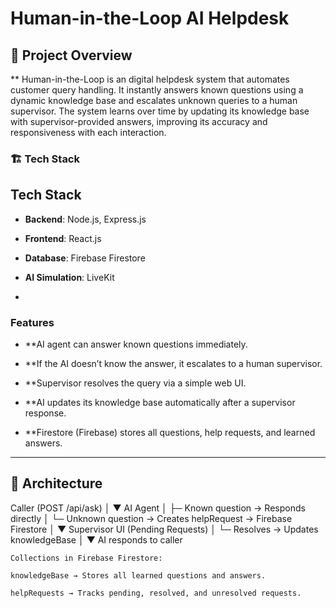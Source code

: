 # Human-in-the-Loop AI Helpdesk

## 🚀 Project Overview

** Human-in-the-Loop is an digital helpdesk system that automates customer query handling. It instantly answers known questions using a dynamic knowledge base and escalates unknown queries to a human supervisor. The system learns over time by updating its knowledge base with supervisor-provided answers, improving its accuracy and responsiveness with each interaction.


### 🏗 Tech Stack

## Tech Stack
- **Backend**: Node.js, Express.js
- **Frontend**: React.js
- **Database**: Firebase Firestore
- **AI Simulation**: LiveKit 

- 
### Features

- **AI agent can answer known questions immediately.

- **If the AI doesn’t know the answer, it escalates to a human supervisor.

- **Supervisor resolves the query via a simple web UI.

- **AI updates its knowledge base automatically after a supervisor response.

- **Firestore (Firebase) stores all questions, help requests, and learned answers.

---

## 🧩 Architecture

Caller (POST /api/ask)
        │
        ▼
     AI Agent
        │
        ├─ Known question → Responds directly
        │
        └─ Unknown question → Creates helpRequest → Firebase Firestore
                                │
                                ▼
                    Supervisor UI (Pending Requests)
                                │
                                └─ Resolves → Updates knowledgeBase
                                            │
                                            ▼
                                     AI responds to caller

                                     

```
Collections in Firebase Firestore:

knowledgeBase → Stores all learned questions and answers.

helpRequests → Tracks pending, resolved, and unresolved requests.
```



